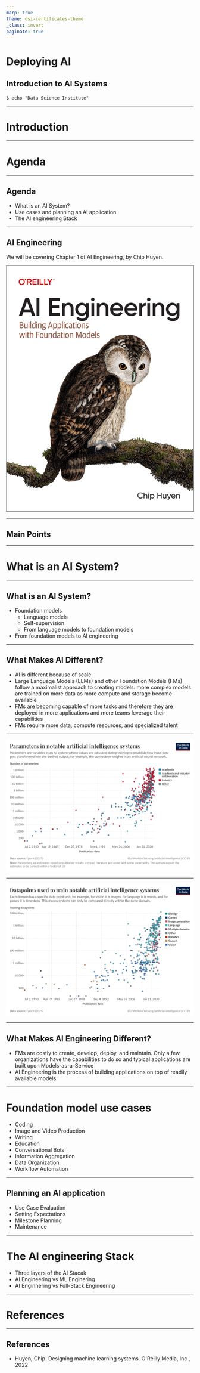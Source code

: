 ```yaml
---
marp: true
theme: dsi-certificates-theme
_class: invert
paginate: true
---
```


# Deploying AI 
## Introduction to AI Systems

```code
$ echo "Data Science Institute"
```
---

# Introduction

---

# Agenda

---

## Agenda

+ What is an AI System?
+ Use cases and planning an AI application
+ The AI engineering Stack

---

## AI Engineering

We will be covering Chapter 1 of AI Engineering, by Chip Huyen.


![height:400px](./images/00_ai_engineering.jpg)

---

## Main Points

---


# What is an AI System?


---

## What is an AI System?

+ Foundation models
    - Language models
    - Self-supervision
    - From language models to foundation models
+ From foundation models to AI engineering

---

## What Makes AI Different? 

+ AI is different because of scale
+ Large Language Models (LLMs) and other Foundation Models (FMs) follow a maximalist approach to creating models: more complex models are trained on more data as more compute and storage become available
+ FMs are becoming capable of more tasks and therefore they are deployed in more applications and more teams leverage their capabilities
+ FMs require more data, compute resources, and specialized talent

---

![height:600px](./images/01_artificial-intelligence-parameter-count.png)

---

![height:600px](./images/01_artificial-intelligence-number-training-datapoints.png)

---

## What Makes AI Engineering Different? 

+ FMs are costly to create, develop, deploy, and maintain. Only a few organizations have the capabilities to do so and typical applications are built upon Models-as-a-Service
+ AI Engineering is the process of building applications on top of readily available models

---

# Foundation model use cases

- Coding
- Image and Video Production
- Writing
- Education
- Conversational Bots
- Information Aggregation
- Data Organization
- Workflow Automation

---

## Planning an AI application

- Use Case Evaluation
- Setting Expectations
- Milestone Planning
- Maintenance

---

# The AI engineering Stack

+ Three layers of the AI Stacak
+ AI Engineering vs ML Enginering
+ AI Enginnering vs Full-Stack Engineering

---

# References

---

## References

- Huyen, Chip. Designing machine learning systems. O'Reilly Media, Inc., 2022 